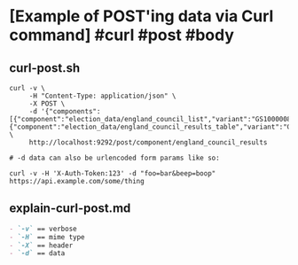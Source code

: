 # [Example of POST'ing data via Curl command] #curl #post #body

## curl-post.sh

```shell
curl -v \
     -H "Content-Type: application/json" \
     -X POST \
     -d '{"components":[{"component":"election_data/england_council_list","variant":"GS1000008"},{"component":"election_data/england_council_results_table","variant":"GS1000008"}]}' \
     http://localhost:9292/post/component/england_council_results
     
# -d data can also be urlencoded form params like so:

curl -v -H 'X-Auth-Token:123' -d "foo=bar&beep=boop" https://api.example.com/some/thing
```

## explain-curl-post.md

```markdown
- `-v` == verbose
- `-H` == mime type
- `-X` == header
- `-d` == data
```

